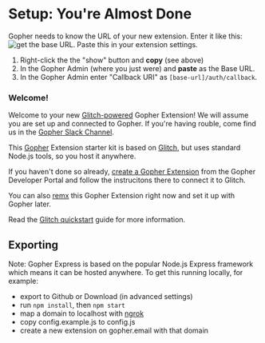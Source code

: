 # Setup: You're Almost Done 

Gopher needs to know the URL of your new extension. Enter it like this: ![get the base URL](https://cdn.glitch.com/3073062a-4a90-4160-b5ba-145429e03fdb%2Fpublic-url.png?1509581506608). Paste this in your extension settings.

1. Right-click the the "show" button and <strong>copy</strong> (see above)
2. In the Gopher Admin (where you just were) and <strong>paste</strong> as the Base URL. 
3. In the Gopher Admin enter "Callback URI" as `[base-url]/auth/callback`.

### Welcome!
Welcome to your new [Glitch-powered](https://glitch.com/) Gopher Extension! We will assume you are set up and connected to Gopher. If you're having rouble, come find us in the [Gopher Slack Channel](http://slackin.gopher.email).

This [Gopher](https://www.gopher.email) Extension starter kit is based on [Glitch](https://glitch.com/), but uses standard Node.js tools, so you host it anywhere.

If you haven't done so already, [create a Gopher Extension](https://www.gopheremail.com/developer/create) from the Gopher Developer Portal and follow the instrucitons there to connect it to Glitch.

You can also [remx](https://glitch.com/edit/#!/remix/gopher-express) this Gopher Extension right now and set it up with Gopher later.

Read the [Glitch quickstart](https://developers.gopher.email/#quickstart-glitch) guide for more information.


## Exporting 
Note: Gopher Express is based on the popular Node.js Express framework which means it can be hosted anywhere. To get this running locally, for example:
 * export to Github or Download (in advanced settings)
 * run ```npm install```, then ```npm start```
 * map a domain to localhost with [ngrok](http://ngrok.io)
 * copy config.example.js to config.js
 * create a new extension on gopher.email with that domain